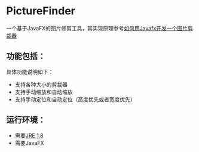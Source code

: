 # PictureFinder
一个基于JavaFX的图片修剪工具，其实现原理参考[如何用Javafx开发一个图片剪裁器](https://www.jianshu.com/p/8eb57656500d)

## 功能包括：
具体功能说明如下：
* 支持各种大小的剪裁器
* 支持手动缩放和自动缩放
* 支持手动定位和自动定位（高度优先或者宽度优先）

## 运行环境：
* 需要[JRE 1.8](http://www.oracle.com/technetwork/java/javase/downloads/jre8-downloads-2133155.html)
* 需要JavaFX

